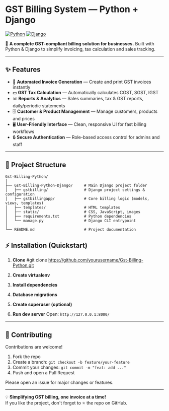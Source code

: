 
#                     GST Billing System — Python + Django

[![Python](https://img.shields.io/badge/Python-3.13-blue.svg)]()
[![Django](https://img.shields.io/badge/Django-Framework-green.svg)]()


🚀 **A complete GST-compliant billing solution for businesses.**
Built with Python & Django to simplify invoicing, tax calculation and sales tracking.

---

## ✨ Features
- 📄 **Automated Invoice Generation** — Create and print GST invoices instantly  
- 💵 **GST Tax Calculation** — Automatically calculates CGST, SGST, IGST  
- 📊 **Reports & Analytics** — Sales summaries, tax & GST reports, daily/periodic statements  
- 🗄 **Customer & Product Management** — Manage customers, products and prices  
- 🖥 **User-Friendly Interface** — Clean, responsive UI for fast billing workflows  
- 🔒 **Secure Authentication** — Role-based access control for admins and staff

---

## 📂 Project Structure

```
Gst-Billing-Python/
│
├── Gst-Billing-Python-Django/     # Main Django project folder
│   ├── gstbilling/                # Django project settings & configuration
│   ├── gstbillingapp/             # Core billing logic (models, views, templates)
│   ├── templates/                 # HTML templates
│   ├── static/                    # CSS, JavaScript, images
│   ├── requirements.txt           # Python dependencies
│   └── manage.py                  # Django CLI entrypoint
│
└── README.md                      # Project documentation
```


## ⚡ Installation (Quickstart)
1. **Clone** #git clone https://github.com/yourusername/Gst-Billing-Python.git


2. **Create virtualenv**

3. **Install dependencies**

4. **Database migrations**

5. **Create superuser (optional)**

6. **Run dev server**
Open: `http://127.0.0.1:8000/`


---

## 🤝 Contributing
Contributions are welcome!  
1. Fork the repo  
2. Create a branch: `git checkout -b feature/your-feature`  
3. Commit your changes: `git commit -m "feat: add ..."`  
4. Push and open a Pull Request

Please open an issue for major changes or features.


---

💡 **Simplifying GST billing, one invoice at a time!**  
If you like the project, don't forget to ⭐ the repo on GitHub.

